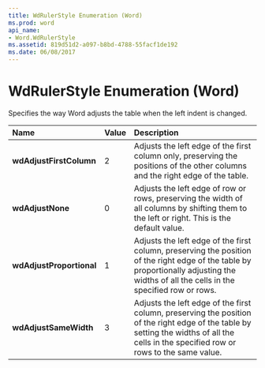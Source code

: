```yaml
---
title: WdRulerStyle Enumeration (Word)
ms.prod: word
api_name:
- Word.WdRulerStyle
ms.assetid: 819d51d2-a097-b8bd-4788-55facf1de192
ms.date: 06/08/2017
---
```



# WdRulerStyle Enumeration (Word)

Specifies the way Word adjusts the table when the left indent is changed.



|**Name**|**Value**|**Description**|
|:-----|:-----|:-----|
| **wdAdjustFirstColumn**|2|Adjusts the left edge of the first column only, preserving the positions of the other columns and the right edge of the table.|
| **wdAdjustNone**|0|Adjusts the left edge of row or rows, preserving the width of all columns by shifting them to the left or right. This is the default value.|
| **wdAdjustProportional**|1|Adjusts the left edge of the first column, preserving the position of the right edge of the table by proportionally adjusting the widths of all the cells in the specified row or rows.|
| **wdAdjustSameWidth**|3|Adjusts the left edge of the first column, preserving the position of the right edge of the table by setting the widths of all the cells in the specified row or rows to the same value.|

